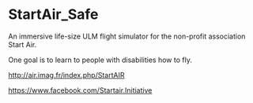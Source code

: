 StartAir_Safe
=============
An immersive life-size ULM flight simulator for the non-profit association Start Air. 

One goal is to learn to people with disabilities how to fly.

http://air.imag.fr/index.php/StartAIR

https://www.facebook.com/Startair.Initiative
